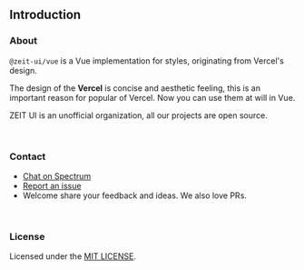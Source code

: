 ## Introduction

### About

`@zeit-ui/vue` is a Vue implementation for <zi-link pure href="https://github.com/zeit-ui/zeit-style">styles</zi-link>,
originating from <zi-link pure href="https://zeit.co/design">Vercel's design</zi-link>.

The design of the **Vercel** is concise and aesthetic feeling,
this is an important reason for popular of Vercel. Now you can use them at will in Vue.

ZEIT UI is an unofficial organization, all our projects are open source.

<br>


### Contact

- [Chat on Spectrum](https://spectrum.chat/zeit-ui/vue?tab=posts)
- [Report an issue](https://github.com/zeit-ui/vue/issues/new)
- Welcome share your feedback and ideas. We also love PRs.

<br>

### License

Licensed under the [MIT LICENSE](https://github.com/zeit-ui/vue/blob/master/LICENSE).


